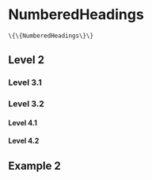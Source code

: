 NumberedHeadings
================

```
\{\{NumberedHeadings\}\}
```

Level 2
-------

### Level 3.1

### Level 3.2

#### Level 4.1

#### Level 4.2

Example 2
---------
